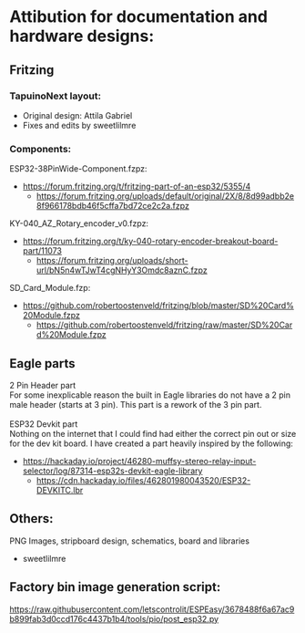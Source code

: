# Attibution for documentation and hardware designs:

## Fritzing
### TapuinoNext layout:

- Original design: Attila Gabriel  
- Fixes and edits by sweetlilmre

### Components:

ESP32-38PinWide-Component.fzpz:  
- https://forum.fritzing.org/t/fritzing-part-of-an-esp32/5355/4
  - https://forum.fritzing.org/uploads/default/original/2X/8/8d99adbb2e8f966178bdb46f5cffa7bd72ce2c2a.fzpz

KY-040_AZ_Rotary_encoder_v0.fzpz:  
- https://forum.fritzing.org/t/ky-040-rotary-encoder-breakout-board-part/11073
  - https://forum.fritzing.org/uploads/short-url/bN5n4wTJwT4cgNHyY3Omdc8aznC.fzpz

SD_Card_Module.fzp:  
- https://github.com/robertoostenveld/fritzing/blob/master/SD%20Card%20Module.fzpz
  - https://github.com/robertoostenveld/fritzing/raw/master/SD%20Card%20Module.fzpz

## Eagle parts
2 Pin Header part  
For some inexplicable reason the built in Eagle libraries do not have a 2 pin male header (starts at 3 pin). This part is a rework of the 3 pin part.  
<br>
ESP32 Devkit part  
Nothing on the internet that I could find had either the correct pin out or size for the dev kit board. I have created a part heavily inspired by the following:
- https://hackaday.io/project/46280-muffsy-stereo-relay-input-selector/log/87314-esp32s-devkit-eagle-library
  - https://cdn.hackaday.io/files/462801980043520/ESP32-DEVKITC.lbr
## Others:
PNG Images, stripboard design, schematics, board and libraries
- sweetlilmre

## Factory bin image generation script:
https://raw.githubusercontent.com/letscontrolit/ESPEasy/3678488f6a67ac9b899fab3d0ccd176c4437b1b4/tools/pio/post_esp32.py
